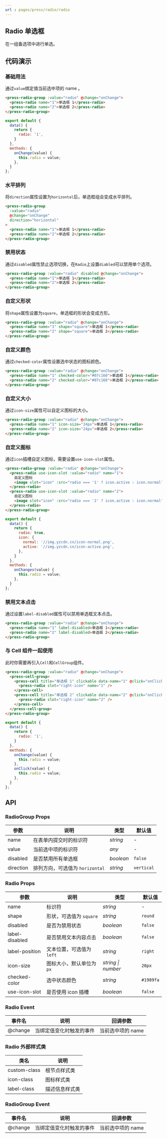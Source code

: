 ```yaml
---
url : pages/press/radio/radio
---
```


## Radio 单选框

在一组备选项中进行单选。


## 代码演示

### 基础用法

通过`value`绑定值当前选中项的 name 。

```html
<press-radio-group :value="radio" @change="onChange">
  <press-radio name="1">单选框 1</press-radio>
  <press-radio name="2">单选框 2</press-radio>
</press-radio-group>
```

```js
export default {
  data() {
    return {
      radio: '1',
    }
  },
  methods: {
    onChange(value) {
      this.radio = value;
    },
  }
};
```

### 水平排列

将`direction`属性设置为`horizontal`后，单选框组会变成水平排列。

```html
<press-radio-group
  :value="radio"
  @change="onChange"
  direction="horizontal"
>
  <press-radio name="1">单选框 1</press-radio>
  <press-radio name="2">单选框 2</press-radio>
</press-radio-group>
```

### 禁用状态

通过`disabled`属性禁止选项切换，在`Radio`上设置`diabled`可以禁用单个选项。

```html
<press-radio-group :value="radio" disabled @change="onChange">
  <press-radio name="1">单选框 1</press-radio>
  <press-radio name="2">单选框 2</press-radio>
</press-radio-group>
```

### 自定义形状

将`shape`属性设置为`square`，单选框的形状会变成方形。

```html
<press-radio-group :value="radio" @change="onChange">
  <press-radio name="1" shape="square">单选框 1</press-radio>
  <press-radio name="2" shape="square">单选框 2</press-radio>
</press-radio-group>
```

### 自定义颜色

通过`checked-color`属性设置选中状态的图标颜色。

```html
<press-radio-group :value="radio" @change="onChange">
  <press-radio name="1" checked-color="#07c160">单选框 1</press-radio>
  <press-radio name="2" checked-color="#07c160">单选框 2</press-radio>
</press-radio-group>
```

### 自定义大小

通过`icon-size`属性可以自定义图标的大小。

```html
<press-radio-group :value="radio" @change="onChange">
  <press-radio name="1" icon-size="24px">单选框 1</press-radio>
  <press-radio name="2" icon-size="24px">单选框 2</press-radio>
</press-radio-group>
```

### 自定义图标

通过`icon`插槽自定义图标，需要设置`use-icon-slot`属性。

```html
<press-radio-group :value="radio" @change="onChange">
  <press-radio use-icon-slot :value="radio" name="1">
    自定义图标
    <image slot="icon" :src="radio === '1' ? icon.active : icon.normal" />
  </press-radio>
  <press-radio use-icon-slot :value="radio" name="2">
    自定义图标
    <image slot="icon" :src="radio === '2' ? icon.active : icon.normal" />
  </press-radio>
</press-radio-group>
```

```js
export default {
  data() {
    return {
      radio: true,
      icon: {
        normal: '//img.yzcdn.cn/icon-normal.png',
        active: '//img.yzcdn.cn/icon-active.png',
      },
    }
  },
  methods: {
    onChanges(value) {
      this.radio = value;
    },
  }
};
```

### 禁用文本点击

通过设置`label-disabled`属性可以禁用单选框文本点击。

```html
<press-radio-group :value="radio" @change="onChange">
  <press-radio name="1" label-disabled>单选框 1</press-radio>
  <press-radio name="2" label-disabled>单选框 2</press-radio>
</press-radio-group>
```

### 与 Cell 组件一起使用

此时你需要再引入`Cell`和`CellGroup`组件。

```html
<press-radio-group :value="radio" @change="onChange">
  <press-cell-group>
    <press-cell title="单选框 1" clickable data-name="1" @click="onClick">
      <press-radio slot="right-icon" name="1" />
    </press-cell>
    <press-cell title="单选框 2" clickable data-name="2" @click="onClick">
      <press-radio slot="right-icon" name="2" />
    </press-cell>
  </press-cell-group>
</press-radio-group>
```

```js
export default {
  data() {
    return {
      radio: '1',
    }
  },
  methods: {
    onChange(value) {
      this.radio = value;
    },
    onClick(value) {
      this.radio = value;
    },
  }
};
```

## API

### RadioGroup Props

| 参数      | 说明                            | 类型      | 默认值     |
| --------- | ------------------------------- | --------- | ---------- |
| name      | 在表单内提交时的标识符          | _string_  | -          |
| value     | 当前选中项的标识符              | _any_     | -          |
| disabled  | 是否禁用所有单选框              | _boolean_ | `false`    |
| direction | 排列方向，可选值为 `horizontal` | _string_  | `vertical` |

### Radio Props

| 参数           | 说明                      | 类型               | 默认值    |
| -------------- | ------------------------- | ------------------ | --------- |
| name           | 标识符                    | _string_           | -         |
| shape          | 形状，可选值为 `square`   | _string_           | `round`   |
| disabled       | 是否为禁用状态            | _boolean_          | `false`   |
| label-disabled | 是否禁用文本内容点击      | _boolean_          | `false`   |
| label-position | 文本位置，可选值为 `left` | _string_           | `right`   |
| icon-size      | 图标大小，默认单位为`px`  | _string \| number_ | `20px`    |
| checked-color  | 选中状态颜色              | _string_           | `#1989fa` |
| use-icon-slot  | 是否使用 icon 插槽        | _boolean_          | `false`   |

### Radio Event

| 事件名  | 说明                     | 回调参数          |
| ------- | ------------------------ | ----------------- |
| @change | 当绑定值变化时触发的事件 | 当前选中项的 name |

### Radio 外部样式类

| 类名         | 说明           |
| ------------ | -------------- |
| custom-class | 根节点样式类   |
| icon-class   | 图标样式类     |
| label-class  | 描述信息样式类 |

### RadioGroup Event

| 事件名  | 说明                     | 回调参数          |
| ------- | ------------------------ | ----------------- |
| @change | 当绑定值变化时触发的事件 | 当前选中项的 name |

